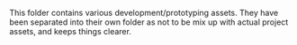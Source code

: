 This folder contains various development/prototyping assets. They have been separated into their own folder as not to be mix up with actual project assets, and keeps things clearer.